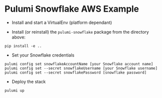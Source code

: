 # Pulumi Snowflake AWS Example

* Install and start a VirtualEnv (platform dependant)

* Install (or reinstall) the `pulumi-snowflake` package from the directory above:

```
pip install -e ..
```

* Set your Snowflake credentials

```
pulumi config set snowflakeAccountName [your Snowflake account name]
pulumi config set --secret snowflakeUsername [your Snowflake username]
pulumi config set --secret snowflakePassword [snowflake password]
```

* Deploy the stack

```
pulumi up
```
